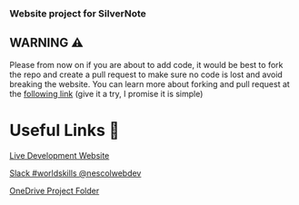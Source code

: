 ### Website project for SilverNote

## WARNING  :warning:
Please from now on if you are about to add code, it would be best to fork the repo and create a pull request to make sure no code is lost and avoid breaking the website. You can learn more about forking and pull request at the [following link](https://help.github.com/articles/creating-a-pull-request-from-a-fork/) (give it a try, I promise it is simple)

# Useful Links  :link:

[Live Development Website](https://florin235.github.io/silvernote/)

[Slack #worldskills @nescolwebdev](https://nescolwebdev.slack.com/)

[OneDrive Project Folder](https://nescol-my.sharepoint.com/:f:/g/personal/30058089_nescol_ac_uk/EnanQ24rR4pAiKvbnLootosBiE1BTSWyFioOT8aUvgYPxg?e=LdSlRl)
